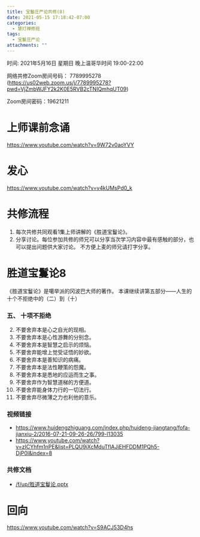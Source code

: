 ```yaml
---
title: 宝鬘庄严论共修(8)
date: 2021-05-15 17:18:42-07:00
categories:
  - 慧灯禅修班
tags:
  - 宝鬘庄严论
attachments: ""
---
```

<!--StartFragment--> 


时间: 2021年5月16日 星期日 晚上温哥华时间 19:00-22:00

网络共修Zoom房间号码： 7789995278 (<https://us02web.zoom.us/j/7789995278?pwd=VjZmbWJFY2k2K0E5RVB2cTNIQmhqUT09>)

Zoom房间密码：19621211

# 上师课前念诵

<https://www.youtube.com/watch?v=9W72v0aoYVY>

# 发心

<https://www.youtube.com/watch?v=v4kUMsPd0_k>

# 共修流程

1. 每次共修共同观看1集上师讲解的《胜道宝鬘论》。
2. 分享讨论。每位参加共修的师兄可以分享当次学习内容中最有感触的部分，也可以提出问题供大家讨论。 不方便上麦的师兄请打字分享。

# 胜道宝鬘论8

《胜道宝鬘论》是噶举派的冈波巴大师的著作。 本课继续讲第五部分——人生的十个不拒绝中的（二）到（十）


### 五、 十项不拒绝

2. 不要舍弃本是心之自光的现相。
3. 不要舍弃本是心性游舞的分别念。
4. 不要舍弃本是智慧之启示的烦恼。
5. 不要舍弃能增上觉受证悟的妙欲。
6. 不要舍弃本是善知识的病痛。
7. 不要舍弃本是法性鞭策的怨魔。
8. 不要舍弃本是悉地的应运而生之事。
9. 不要舍弃作为智慧道梯的方便道。
10. 不要舍弃能身体力行的一切法行。
11. 不要舍弃尽微薄之力也利他的意乐。


### 视频链接

* <https://www.huidengzhiguang.com/index.php/huideng-jiangtang/fofa-jianxiu-2/2016-07-21-09-26-26/799-l13035>
* <https://www.youtube.com/watch?v=zICYhfm1nPE&list=PLQU9iXcMduTflAJiEHFDDM1PQh5-DjP0l&index=8>

### 共修文档

* [/f/up/胜道宝鬘论.pptx](https://s3.ap-northeast-1.wasabisys.com/hdcx/hdv/f/up/%E8%83%9C%E9%81%93%E5%AE%9D%E9%AC%98%E8%AE%BA.pptx)


# 回向

<https://www.youtube.com/watch?v=S9ACJ53D4hs> 


<!--EndFragment-->

